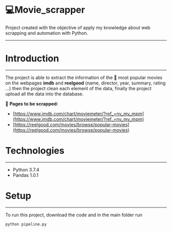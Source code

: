 # 💻Movie_scrapper

Project created with the objective of apply my knowledge about web scrapping and automation with Python.

---

# Introduction

---

The project is able to extract the information of the 🍿 most popular movies on the webpages **imdb** and **reelgood** (name, director, year, summary, rating ...)  then the project clean each element of the data, finally the project upload all the data into the database.

📌 **Pages to be scrapped:**

- [https://www.imdb.com/chart/moviemeter/?ref_=nv_mv_mpm](https://www.imdb.com/chart/moviemeter/?ref_=nv_mv_mpm)
- [https://reelgood.com/movies/browse/popular-movies](https://reelgood.com/movies/browse/popular-movies)

# Technologies

---

- Python 3.7.4
- Pandas 1.0.1

# Setup

---

To run this project, download the code and in the main folder run

```bash
python pipeline.py
```